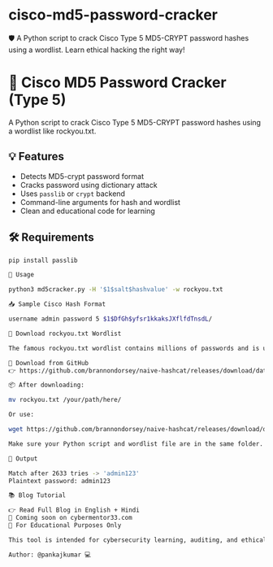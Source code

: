 # cisco-md5-password-cracker
🛡️ A Python script to crack Cisco Type 5 MD5-CRYPT password hashes using a wordlist. Learn ethical hacking the right way!

# 🔐 Cisco MD5 Password Cracker (Type 5)

A Python script to crack Cisco Type 5 MD5-CRYPT password hashes using a wordlist like rockyou.txt.

## 💡 Features

- Detects MD5-crypt password format  
- Cracks password using dictionary attack  
- Uses `passlib` or `crypt` backend  
- Command-line arguments for hash and wordlist  
- Clean and educational code for learning  

## 🛠️ Requirements

```bash
pip install passlib

🚀 Usage

python3 md5cracker.py -H '$1$salt$hashvalue' -w rockyou.txt

📥 Sample Cisco Hash Format

username admin password 5 $1$DfGh$yfsr1kkaksJXflfdTnsdL/

📂 Download rockyou.txt Wordlist

The famous rockyou.txt wordlist contains millions of passwords and is useful for password cracking tasks.

🔗 Download from GitHub
👉 https://github.com/brannondorsey/naive-hashcat/releases/download/data/rockyou.txt

📦 After downloading:

mv rockyou.txt /your/path/here/

Or use:

wget https://github.com/brannondorsey/naive-hashcat/releases/download/data/rockyou.txt

Make sure your Python script and wordlist file are in the same folder.

🎯 Output

Match after 2633 tries -> 'admin123'
Plaintext password: admin123

📚 Blog Tutorial

👉 Read Full Blog in English + Hindi
📌 Coming soon on cybermentor33.com
🔐 For Educational Purposes Only

This tool is intended for cybersecurity learning, auditing, and ethical hacking practices only.

Author: @pankajkumar 💻
